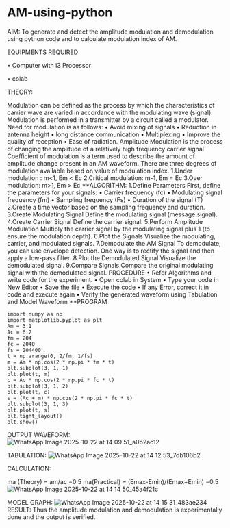 # AM-using-python
AIM:
To generate and detect the amplitude modulation and demodulation using python code and to calculate modulation index of AM.

EQUIPMENTS REQUIRED

• Computer with i3 Processor

• colab

THEORY:

Modulation can be defined as the process by which the characteristics of carrier wave are varied in accordance with the modulating wave (signal). Modulation is performed in a transmitter by a 
circuit called a modulator. Need for modulation is as follows: • Avoid mixing of signals • Reduction in antenna height • long distance communication • Multiplexing 
• Improve the quality of reception • Ease of radiation. Amplitude Modulation is the process of changing the amplitude of a relatively high frequency carrier signal 
Coefficient of modulation is a term used to describe the amount of amplitude change present in an AM waveform. There are three degrees of modulation available based on value of modulation index.
1.Under modulation : m<1, Em < Ec
2.Critical modulation: m-1, Em = Ec
3.Over modulation: m>1, Em > Ec
**ALGORITHM:
1.Define Parameters First, define the parameters for your signals: • Carrier frequency (fc) • Modulating signal frequency (fm) • Sampling frequency (Fs) • Duration of the signal (T)
2.Create a time vector based on the sampling frequency and duration.
3.Create Modulating Signal Define the modulating signal (message signal).
4.Create Carrier Signal Define the carrier signal.
5.Perform Amplitude Modulation Multiply the carrier signal by the modulating signal plus 1 (to ensure the modulation depth).
6.Plot the Signals Visualize the modulating, carrier, and modulated signals.
7.Demodulate the AM Signal To demodulate, you can use envelope detection. One way is to rectify the signal and then apply a low-pass filter.
8.Plot the Demodulated Signal Visualize the demodulated signal.
9.Compare Signals Compare the original modulating signal with the demodulated signal. PROCEDURE • Refer Algorithms and write code for the experiment.
• Open colab in System • Type your code in New Editor • Save the file • Execute the code • If any Error, correct it in code and execute again • Verify the generated waveform using Tabulation and Model Waveform
**PROGRAM
```
import numpy as np
import matplotlib.pyplot as plt
Am = 3.1
Ac = 6.2
fm = 204
fc = 2040
fs = 204400
t = np.arange(0, 2/fm, 1/fs)
m = Am * np.cos(2 * np.pi * fm * t)
plt.subplot(3, 1, 1)
plt.plot(t, m)
c = Ac * np.cos(2 * np.pi * fc * t)
plt.subplot(3, 1, 2)
plt.plot(t, c)
s = (Ac + m) * np.cos(2 * np.pi * fc * t)
plt.subplot(3, 1, 3)
plt.plot(t, s)
plt.tight_layout()
plt.show()
```
OUTPUT WAVEFORM:
![WhatsApp Image 2025-10-22 at 14 09 51_a0b2ac12](https://github.com/user-attachments/assets/4b7ad913-b9a8-471b-af47-c09cb9c97c86)

TABULATION:
![WhatsApp Image 2025-10-22 at 14 12 53_7db106b2](https://github.com/user-attachments/assets/bef86a2c-6e88-4ccb-a7b9-4f90dfb28455)

CALCULATION:

ma (Theory) = am/ac =0.5
ma(Practical) = (Emax-Emin)/(Emax+Emin) =0.5
![WhatsApp Image 2025-10-22 at 14 14 50_45a4f21c](https://github.com/user-attachments/assets/63f897ba-731d-4e02-b85b-0c4ed98de97d)

MODEL GRAPH:
![WhatsApp Image 2025-10-22 at 14 15 31_483ae234](https://github.com/user-attachments/assets/d82ad359-7059-40b7-a056-ffed08aa0199)
RESULT:
Thus the amplitude modulation and demodulation is experimentally done and the output is verified.



